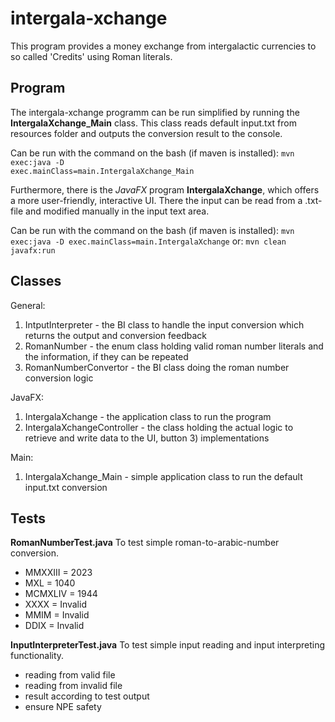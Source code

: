 # intergala-xchange
This program provides a money exchange from intergalactic currencies to so called 'Credits' using Roman literals.

## Program
The intergala-xchange  programm can be run simplified by running the **IntergalaXchange_Main** class. This class reads default input.txt from resources folder and outputs the conversion result to the console.

Can be run with the command on the bash (if maven is installed):
<code>mvn exec:java -D exec.mainClass=main.IntergalaXchange_Main</code>

Furthermore, there is the *JavaFX* program **IntergalaXchange**, which offers a more user-friendly, interactive UI. There the input can be read from a .txt-file and modified manually in the input text area.

Can be run with the command on the bash (if maven is installed):
<code>mvn exec:java -D exec.mainClass=main.IntergalaXchange</code>
or:
<code>mvn clean javafx:run</code>
## Classes

General:

1) IntputInterpreter - the BI class to handle the input conversion which returns the output and conversion feedback
2) RomanNumber - the enum class holding valid roman number literals and the information, if they can be repeated
3) RomanNumberConvertor - the BI class doing the roman number conversion logic

JavaFX:
1) IntergalaXchange - the application class to run the program
2) IntergalaXchangeController - the class holding the actual logic to retrieve and write data to the UI, button 3) implementations

Main:
1) IntergalaXchange_Main - simple application class to run the default input.txt conversion

## Tests

**RomanNumberTest.java**
To test simple roman-to-arabic-number conversion.
- MMXXIII = 2023
- MXL = 1040
- MCMXLIV = 1944
- XXXX = Invalid
- MMIM = Invalid
- DDIX = Invalid

**InputInterpreterTest.java**
To test simple input reading and input interpreting functionality. 
- reading from valid file
- reading from invalid file
- result according to test output
- ensure NPE safety
